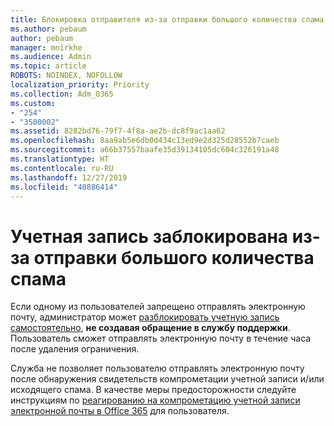 ```yaml
---
title: Блокировка отправителя из-за отправки большого количества спама
ms.author: pebaum
author: pebaum
manager: mnirkhe
ms.audience: Admin
ms.topic: article
ROBOTS: NOINDEX, NOFOLLOW
localization_priority: Priority
ms.collection: Adm_O365
ms.custom:
- "254"
- "3500002"
ms.assetid: 8282bd76-79f7-4f8a-ae2b-dc8f9ac1aa62
ms.openlocfilehash: 8aa9ab5e6db0d434c13ed9e2d325d28552b7caeb
ms.sourcegitcommit: a66b37557baafe35d39134105dc604c326191a48
ms.translationtype: HT
ms.contentlocale: ru-RU
ms.lasthandoff: 12/27/2019
ms.locfileid: "40886414"
---
```

# <a name="account-is-blocked-for-sending-too-much-spam"></a>Учетная запись заблокирована из-за отправки большого количества спама

Если одному из пользователей запрещено отправлять электронную почту, администратор может [разблокировать учетную запись самостоятельно](https://protection.office.com/?hash=/restrictedusers), **не создавая обращение в службу поддержки**. Пользователь сможет отправлять электронную почту в течение часа после удаления ограничения.

Служба не позволяет пользователю отправлять электронную почту после обнаружения свидетельств компрометации учетной записи и/или исходящего спама. В качестве меры предосторожности следуйте инструкциям по [реагированию на компрометацию учетной записи электронной почты в Office 365](https://docs.microsoft.com/office365/securitycompliance/responding-to-a-compromised-email-account) для пользователя.
